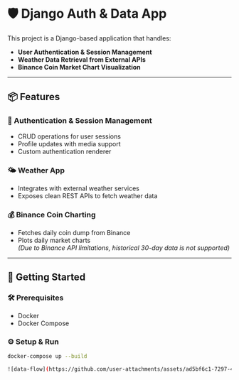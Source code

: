 # 🛡️ Django Auth & Data App

This project is a Django-based application that handles:

- **User Authentication & Session Management**  
- **Weather Data Retrieval from External APIs**  
- **Binance Coin Market Chart Visualization**

---

## 📦 Features

### 🔐 Authentication & Session Management
- CRUD operations for user sessions
- Profile updates with media support
- Custom authentication renderer

### 🌤 Weather App
- Integrates with external weather services
- Exposes clean REST APIs to fetch weather data

### 💰 Binance Coin Charting
- Fetches daily coin dump from Binance
- Plots daily market charts  
  _(Due to Binance API limitations, historical 30-day data is not supported)_

---

## 🚀 Getting Started

### 🛠️ Prerequisites
- Docker
- Docker Compose

### ⚙️ Setup & Run
```bash
docker-compose up --build

![data-flow](https://github.com/user-attachments/assets/ad5bf6c1-7297-4418-a233-028f71e5cb8d)


